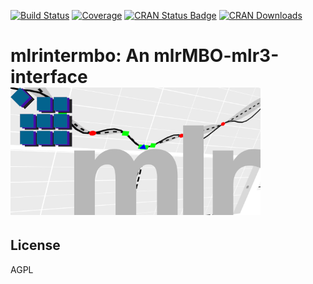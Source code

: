 [![Build Status](https://travis-ci.org/mb706/mlrintermbo.svg?branch=devel)](https://travis-ci.org/mb706/mlrintermbo)
[![Coverage](https://codecov.io/github/mb706/mlrintermbo/branch/master/graphs/badge.svg)](https://codecov.io/github/mb706/mlrintermbo)
[![CRAN Status Badge](https://www.r-pkg.org/badges/version/mlrintermbo)](https://CRAN.R-project.org/package=mlrintermbo)
[![CRAN Downloads](https://cranlogs.r-pkg.org/badges/mlrintermbo)](https://CRAN.R-project.org/package=mlrintermbo)


# mlrintermbo: An mlrMBO-mlr3-interface <img src="todo-files/mlrintermbo.png" width="400" />

## License

AGPL 
